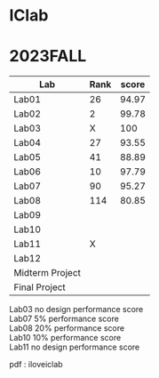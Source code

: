 # IClab
# 2023FALL

| Lab | Rank | score |
|-----|------|-------|
|Lab01|  26  | 94.97 |
|Lab02|  2   | 99.78 |
|Lab03|  X   |  100  |
|Lab04|  27  | 93.55 |
|Lab05|  41  | 88.89 |
|Lab06|  10  | 97.79 |
|Lab07|  90  | 95.27 |
|Lab08|  114 | 80.85 |
|Lab09|      |       |
|Lab10|      |
|Lab11|  X   |
|Lab12|      |
|Midterm Project|
|Final   Project|

Lab03 no design performance score <br/>
Lab07    5%     performance score <br/>
Lab08   20%     performance score <br/>
Lab10   10%     performance score <br/>
Lab11 no design performance score <br/>


pdf : iloveiclab

